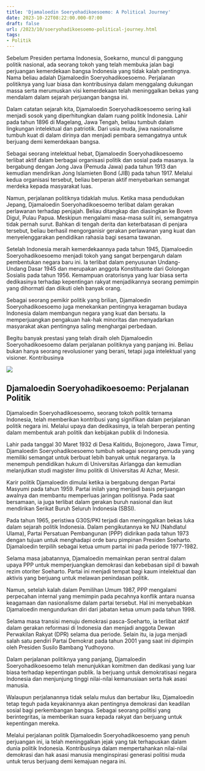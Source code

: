 ```yaml
---
title: 'Djamaloedin Soeryohadikoesoemo: A Political Journey'
date: 2023-10-22T08:22:00.000-07:00
draft: false
url: /2023/10/soeryohadikoesoemo-political-journey.html
tags: 
- Politik
---
```


  

Sebelum Presiden pertama Indonesia, Soekarno, muncul di panggung politik nasional, ada seorang tokoh yang telah membuka jalan bagi perjuangan kemerdekaan bangsa Indonesia yang tidak kalah pentingnya. Nama beliau adalah Djamaloedin Soeryohadikoesoemo. Perjalanan politiknya yang luar biasa dan kontribusinya dalam menggalang dukungan massa serta merumuskan visi kemerdekaan telah meninggalkan bekas yang mendalam dalam sejarah perjuangan bangsa ini.

  

Dalam catatan sejarah kita, Djamaloedin Soeryohadikoesoemo sering kali menjadi sosok yang diperhitungkan dalam ruang politik Indonesia. Lahir pada tahun 1896 di Magelang, Jawa Tengah, beliau tumbuh dalam lingkungan intelektual dan patriotik. Dari usia muda, jiwa nasionalisme tumbuh kuat di dalam dirinya dan menjadi pembara semangatnya untuk berjuang demi kemerdekaan bangsa.

  

Sebagai seorang intelektual hebat, Djamaloedin Soeryohadikoesoemo terlibat aktif dalam berbagai organisasi politik dan sosial pada masanya. Ia bergabung dengan Jong Java (Pemuda Jawa) pada tahun 1913 dan kemudian mendirikan Jong Islamieten Bond (JIB) pada tahun 1917. Melalui kedua organisasi tersebut, beliau berperan aktif menyebarkan semangat merdeka kepada masyarakat luas.

  

Namun, perjalanan politiknya tidaklah mulus. Ketika masa pendudukan Jepang, Djamaloedin Soeryohadikoesoemo terlibat dalam gerakan perlawanan terhadap penjajah. Beliau ditangkap dan diasingkan ke Boven Digul, Pulau Papua. Meskipun mengalami masa-masa sulit ini, semangatnya tidak pernah surut. Bahkan di tengah derita dan keterbatasan di penjara tersebut, beliau berhasil mengorganisir gerakan perlawanan yang kuat dan menyelenggarakan pendidikan rahasia bagi sesama tawanan.

  

Setelah Indonesia meraih kemerdekaannya pada tahun 1945, Djamaloedin Soeryohadikoesoemo menjadi tokoh yang sangat berpengaruh dalam pembentukan negara baru ini. Ia terlibat dalam penyusunan Undang-Undang Dasar 1945 dan merupakan anggota Konstituante dari Golongan Sosialis pada tahun 1956. Kemampuan oratorisnya yang luar biasa serta dedikasinya terhadap kepentingan rakyat menjadikannya seorang pemimpin yang dihormati dan diikuti oleh banyak orang.

  

Sebagai seorang pemikir politik yang brilian, Djamaloedin Soeryohadikoesoemo juga menekankan pentingnya keragaman budaya Indonesia dalam membangun negara yang kuat dan bersatu. Ia memperjuangkan pengakuan hak-hak minoritas dan menyadarkan masyarakat akan pentingnya saling menghargai perbedaan.

  

Begitu banyak prestasi yang telah diraih oleh Djamaloedin Soeryohadikoesoemo dalam perjalanan politiknya yang panjang ini. Beliau bukan hanya seorang revolusioner yang berani, tetapi juga intelektual yang visioner. Kontribusinya

  

![](https://blogger.googleusercontent.com/img/b/R29vZ2xl/AVvXsEjT2HUvF0GMcmKMWj00Ii8TxIi-XLAchN8oorVv_DPC2fWi1pWnt2a-h8EbJhIrQyynLLBJGi9_J0mamzPwK5WIssowGTvB0Voxf_g2Fjux5deaoOqNqDmmBAaIUBwnfyQkcKTuH-igtC5H/s1600/hnw2.jpg)

  

## Djamaloedin Soeryohadikoesoemo: Perjalanan Politik

  

Djamaloedin Soeryohadikoesoemo, seorang tokoh politik ternama Indonesia, telah memberikan kontribusi yang signifikan dalam perjalanan politik negara ini. Melalui upaya dan dedikasinya, ia telah berperan penting dalam membentuk arah politik dan kebijakan publik di Indonesia.

  

Lahir pada tanggal 30 Maret 1932 di Desa Kalitidu, Bojonegoro, Jawa Timur, Djamaloedin Soeryohadikoesoemo tumbuh sebagai seorang pemuda yang memiliki semangat untuk berbuat lebih banyak untuk negaranya. Ia menempuh pendidikan hukum di Universitas Airlangga dan kemudian melanjutkan studi magister ilmu politik di Universitas Al Azhar, Mesir.

  

Karir politik Djamaloedin dimulai ketika ia bergabung dengan Partai Masyumi pada tahun 1959. Partai inilah yang menjadi basis perjuangan awalnya dan membantu memperluas jaringan politisnya. Pada saat bersamaan, ia juga terlibat dalam gerakan buruh nasional dan ikut mendirikan Serikat Buruh Seluruh Indonesia (SBSI).

  

Pada tahun 1965, peristiwa G30S/PKI terjadi dan meninggalkan bekas luka dalam sejarah politik Indonesia. Dalam pengikutannya ke NU (Nahdlatul Ulama), Partai Persatuan Pembangunan (PPP) didirikan pada tahun 1973 dengan tujuan untuk menghadapi orde baru pimpinan Presiden Soeharto. Djamaloedin terpilih sebagai ketua umum partai ini pada periode 1977-1982.

  

Selama masa jabatannya, Djamaloedin memainkan peran sentral dalam upaya PPP untuk memperjuangkan demokrasi dan kebebasan sipil di bawah rezim otoriter Soeharto. Partai ini menjadi tempat bagi kaum intelektual dan aktivis yang berjuang untuk melawan penindasan politik.

  

Namun, setelah kalah dalam Pemilihan Umum 1987, PPP mengalami perpecahan internal yang memimpin pada pecahnya konflik antara nuansa keagamaan dan nasionalisme dalam partai tersebut. Hal ini menyebabkan Djamaloedin mengundurkan diri dari jabatan ketua umum pada tahun 1998.

  

Selama masa transisi menuju demokrasi pasca-Soeharto, ia terlibat aktif dalam gerakan reformasi di Indonesia dan menjadi anggota Dewan Perwakilan Rakyat (DPR) selama dua periode. Selain itu, ia juga menjadi salah satu pendiri Partai Demokrat pada tahun 2001 yang saat ini dipimpin oleh Presiden Susilo Bambang Yudhoyono.

  

Dalam perjalanan politiknya yang panjang, Djamaloedin Soeryohadikoesoemo telah menunjukkan komitmen dan dedikasi yang luar biasa terhadap kepentingan publik. Ia berjuang untuk demokratisasi negara Indonesia dan menjunjung tinggi nilai-nilai kemanusiaan serta hak asasi manusia.

  

Walaupun perjalanannya tidak selalu mulus dan bertabur liku, Djamaloedin tetap teguh pada keyakinannya akan pentingnya demokrasi dan keadilan sosial bagi perkembangan bangsa. Sebagai seorang politisi yang berintegritas, ia memberikan suara kepada rakyat dan berjuang untuk kepentingan mereka.

  

Melalui perjalanan politik Djamaloedin Soeryohadikoesoemo yang penuh perjuangan ini, ia telah meninggalkan jejak yang tak terhapuskan dalam dunia politik Indonesia. Kontribusinya dalam mempertahankan nilai-nilai demokrasi dan hak asasi manusia menginspirasi generasi politisi muda untuk terus berjuang demi kemajuan negara ini.